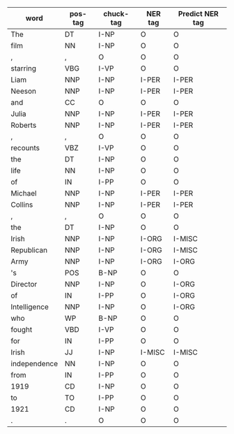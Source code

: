 | word | pos-tag | chuck-tag | NER tag | Predict NER tag
| --- | --- | --- | --- | --- |
| The | DT | I-NP | O | O |
| film | NN | I-NP | O | O |
| , | , | O | O | O |
| starring | VBG | I-VP | O | O |
| Liam | NNP | I-NP | I-PER | I-PER |
| Neeson | NNP | I-NP | I-PER | I-PER |
| and | CC | O | O | O |
| Julia | NNP | I-NP | I-PER | I-PER |
| Roberts | NNP | I-NP | I-PER | I-PER |
| , | , | O | O | O |
| recounts | VBZ | I-VP | O | O |
| the | DT | I-NP | O | O |
| life | NN | I-NP | O | O |
| of | IN | I-PP | O | O |
| Michael | NNP | I-NP | I-PER | I-PER |
| Collins | NNP | I-NP | I-PER | I-PER |
| , | , | O | O | O |
| the | DT | I-NP | O | O |
| Irish | NNP | I-NP | I-ORG | I-MISC |
| Republican | NNP | I-NP | I-ORG | I-MISC |
| Army | NNP | I-NP | I-ORG | I-ORG |
| 's | POS | B-NP | O | O |
| Director | NNP | I-NP | O | I-ORG |
| of | IN | I-PP | O | I-ORG |
| Intelligence | NNP | I-NP | O | I-ORG |
| who | WP | B-NP | O | O |
| fought | VBD | I-VP | O | O |
| for | IN | I-PP | O | O |
| Irish | JJ | I-NP | I-MISC | I-MISC |
| independence | NN | I-NP | O | O |
| from | IN | I-PP | O | O |
| 1919 | CD | I-NP | O | O |
| to | TO | I-PP | O | O |
| 1921 | CD | I-NP | O | O |
| . | . | O | O | O |
